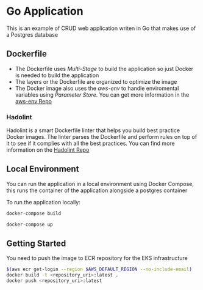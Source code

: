 # Go Application

This is an example of CRUD web application writen in Go that makes use of a Postgres database

## Dockerfile

- The Dockerfile uses *Multi-Stage* to build the application so just Docker is needed to build the application
- The layers or the Dockerfile are organized to optimize the image
- The Docker image also uses the *aws-env* to handle enviromental variables using *Parameter Store*. You can get more information in the [aws-env Repo](https://github.com/Droplr/aws-env)

### Hadolint

Hadolint is a smart Dockerfile linter that helps you build best practice Docker images. The linter parses the Dockerfile and perform rules on top of it to see if it complies with all the best practices.
You can find more information on the [Hadolint Repo](https://github.com/hadolint/hadolint)

## Local Environment

You can run the application in a local environment using Docker Compose, this runs the container of the application alongside a postgres container

To run the application locally:

```bash
docker-compose build
```
```bash
docker-compose up
```

## Getting Started

You need to push the image to ECR repository for the EKS infrastructure

```bash
$(aws ecr get-login --region $AWS_DEFAULT_REGION --no-include-email)
docker build -t <repository_uri>:latest .
docker push <repository_uri>:latest
```
